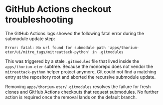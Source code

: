 # GitHub Actions checkout troubleshooting

The GitHub Actions logs showed the following fatal error during the submodule
update step:

```
Error: fatal: No url found for submodule path 'apps/thorium-eter/ui/mitre_tags/mitreattack-python' in .gitmodules
```

This was triggered by a stale `.gitmodules` file that lived inside the
`apps/thorium-eter` subtree. Because the monorepo does not vendor the
`mitreattack-python` helper project anymore, Git could not find a matching entry
at the repository root and aborted the recursive submodule update.

Removing `apps/thorium-eter/.gitmodules` resolves the failure for fresh clones
and GitHub Actions checkouts that request submodules. No further action is
required once the removal lands on the default branch.
